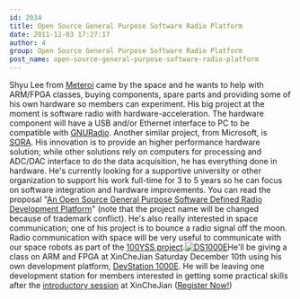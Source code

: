 ```yaml
---
id: 2034
title: Open Source General Purpose Software Radio Platform
date: 2011-12-03 17:27:17
author: 4
group: Open Source General Purpose Software Radio Platform
post_name: open-source-general-purpose-software-radio-platform
---
```


Shyu Lee from [Meteroi](http://www.meteroi.com) came by the space and he wants to help with ARM/FPGA classes, buying components, spare parts and providing some of his own hardware so members can experiment. His big project at the moment is software radio with hardware-acceleration. The hardware component will have a USB and/or Ethernet interface to PC to be compatible with [GNURadio](http://www.gnuradio.org). Another similar project, from Microsoft, is [SORA](http://research.microsoft.com/en-us/projects/sora/). His innovation is to provide an higher performance hardware solution; while other solutions rely on computers for processing and ADC/DAC interface to do the data acquisition, he has everything done in hardware. He's currently looking for a supportive university or other organization to support his work full-time for 3 to 5 years so he can focus on software integration and hardware improvements. You can read the proposal "[An Open Source General Purpose Software Defined Radio Development Platform](http://www.flexsdr.com/Proposal.pdf)" (note that the project name will be changed because of trademark conflict). He's also really interested in space communication; one of his project is to bounce a radio signal off the moon. Radio communication with space will be very useful to communicate with our space robots as part of the [100YSS project](http://xinchejian.com/category/100yss/).[![](http://139.162.84.35/wp-content/uploads/2011/12/DS1000E.jpg "DS1000E")](http://xinchejian.com/2011/12/03/open-source-general-purpose-software-radio-platform/ds1000e/)He'll be giving a class on ARM and FPGA at XinCheJian Saturday December 10th using his own development platform, [DevStation 1000E](http://www.meteroi.com/node/22). He will be leaving one development station for members interested in getting some practical skills after the [introductory session](http://xinchejian.com/event/?ee=82) at XinCheJian ([Register Now!](http://xinchejian.com/event/?ee=82))